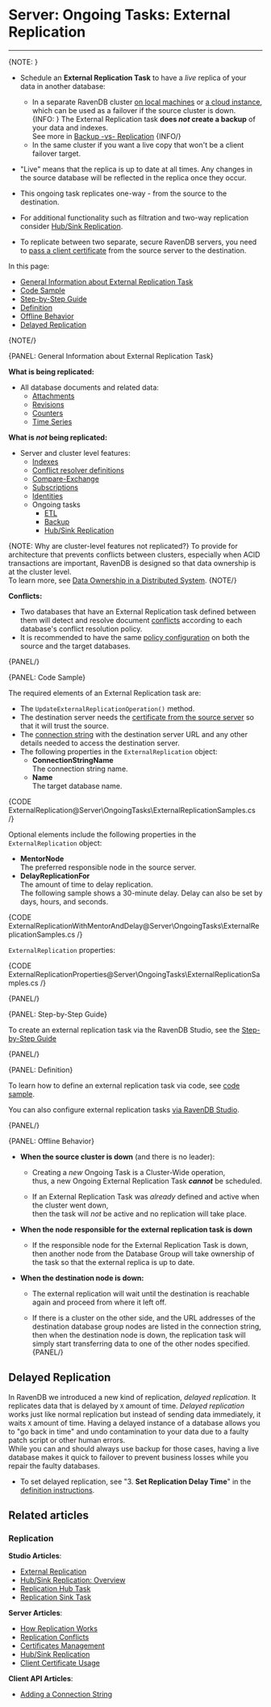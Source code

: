 # Server: Ongoing Tasks: External Replication
---

{NOTE: }

* Schedule an **External Replication Task** to have a _live_ replica of your data in another database:  
  * In a separate RavenDB cluster [on local machines](../../start/getting-started) or [a cloud instance](../../cloud/cloud-overview), 
    which can be used as a failover if the source cluster is down.  
    {INFO: }
    The External Replication task **does _not_ create a backup** of your data and indexes.  
    See more in [Backup -vs- Replication](../../studio/database/tasks/backup-task#backup-task--vs--replication-task)
    {INFO/}
  * In the same cluster if you want a live copy that won't be a client failover target.

* "Live" means that the replica is up to date at all times. Any changes in the source database will be reflected in the replica once they occur.  

* This ongoing task replicates one-way - from the source to the destination.

* For additional functionality such as filtration and two-way replication consider [Hub/Sink Replication](../../server/ongoing-tasks/hub-sink-replication).  

* To replicate between two separate, secure RavenDB servers, you need to [pass a client certificate](../../server/ongoing-tasks/external-replication#step-by-step-guide) from the source server to the destination.

In this page: 

* [General Information about External Replication Task](../../server/ongoing-tasks/external-replication#general-information-about-external-replication-task)
* [Code Sample](../../server/ongoing-tasks/external-replication#code-sample)
* [Step-by-Step Guide](../../server/ongoing-tasks/external-replication#step-by-step-guide)
* [Definition](../../server/ongoing-tasks/external-replication#definition)  
* [Offline Behavior](../../server/ongoing-tasks/external-replication#offline-behavior)
* [Delayed Replication](../../server/ongoing-tasks/external-replication#delayed-replication)

{NOTE/}

{PANEL: General Information about External Replication Task}

**What is being replicated:**  

 * All database documents and related data:  
   * [Attachments](../../document-extensions/attachments/what-are-attachments)  
   * [Revisions](../../client-api/session/revisions/what-are-revisions)  
   * [Counters](../../document-extensions/counters/overview)
   * [Time Series](../../document-extensions/timeseries/overview)

**What is _not_ being replicated:**  

  * Server and cluster level features:  
    * [Indexes](../../indexes/creating-and-deploying)  
    * [Conflict resolver definitions](../../server/clustering/replication/replication-conflicts#conflict-resolution-script)  
    * [Compare-Exchange](../../client-api/operations/compare-exchange/overview)
    * [Subscriptions](../../client-api/data-subscriptions/what-are-data-subscriptions)
    * [Identities](../../server/kb/document-identifier-generation#identity)  
    * Ongoing tasks
      * [ETL](../../server/ongoing-tasks/etl/basics)
      * [Backup](../../studio/database/tasks/backup-task)
      * [Hub/Sink Replication](../../studio/database/tasks/ongoing-tasks/hub-sink-replication/overview)

{NOTE: Why are cluster-level features not replicated?}
To provide for architecture that prevents conflicts between clusters, especially when ACID transactions are important, 
RavenDB is designed so that data ownership is at the cluster level.  
To learn more, see [Data Ownership in a Distributed System](https://ayende.com/blog/196769-B/data-ownership-in-a-distributed-system).
{NOTE/}

**Conflicts:**  

  * Two databases that have an External Replication task defined between them will detect and resolve document 
    [conflicts](../../server/clustering/replication/replication-conflicts) according to each database's conflict resolution policy.  
  * It is recommended to have the same [policy configuration](../../server/clustering/replication/replication-conflicts#configuring-conflict-resolution-using-the-client) on both the source and the target databases.  

{PANEL/}

{PANEL: Code Sample}

The required elements of an External Replication task are:

* The `UpdateExternalReplicationOperation()` method.
* The destination server needs the [certificate from the source server](../../server/security/authentication/certificate-management#enabling-communication-between-servers:-importing-and-exporting-certificates) 
  so that it will trust the source.
* The [connection string](../../client-api/operations/maintenance/connection-strings/add-connection-string#add-a-raven-connection-string) 
  with the destination server URL and any other details needed to access the destination server.
* The following properties in the `ExternalReplication` object:
  * **ConnectionStringName**  
    The connection string name.  
  * **Name**  
    The target database name.

{CODE ExternalReplication@Server\OngoingTasks\ExternalReplicationSamples.cs /}

Optional elements include the following properties in the `ExternalReplication` object:

* **MentorNode**  
  The preferred responsible node in the source server.
* **DelayReplicationFor**  
  The amount of time to delay replication.  
  The following sample shows a 30-minute delay.  Delay can also be set by days, hours, and seconds.  

{CODE ExternalReplicationWithMentorAndDelay@Server\OngoingTasks\ExternalReplicationSamples.cs /}

`ExternalReplication` properties:

{CODE ExternalReplicationProperties@Server\OngoingTasks\ExternalReplicationSamples.cs /}

{PANEL/}


{PANEL: Step-by-Step Guide}

To create an external replication task via the RavenDB Studio, see the [Step-by-Step Guide](../../studio/database/tasks/ongoing-tasks/external-replication-task#step-by-step-guide)

{PANEL/}

{PANEL: Definition}

To learn how to define an external replication task via code, see [code sample](../../server/ongoing-tasks/external-replication#code-sample).  

You can also configure external replication tasks [via RavenDB Studio](../../studio/database/tasks/ongoing-tasks/external-replication-task#definition).  

{PANEL/}


{PANEL: Offline Behavior}

* **When the source cluster is down** (and there is no leader):  

  * Creating a _new_ Ongoing Task is a Cluster-Wide operation,  
    thus, a new Ongoing External Replication Task ***cannot*** be scheduled.  

  * If an External Replication Task was _already_ defined and active when the cluster went down,  
    then the task will _not_ be active and no replication will take place.

* **When the node responsible for the external replication task is down**  

  * If the responsible node for the External Replication Task is down,  
    then another node from the Database Group will take ownership of the task so that the external replica is up to date.  

* **When the destination node is down:**  

  * The external replication will wait until the destination is reachable again and proceed from where it left off.  

  * If there is a cluster on the other side, and the URL addresses of the destination database group nodes are listed in the connection string, 
    then when the destination node is down, the replication task will simply start transferring data to one of the other nodes specified.  
{PANEL/}


## Delayed Replication

In RavenDB we introduced a new kind of replication, _delayed replication_. It replicates data that is 
delayed by `X` amount of time. 
_Delayed replication_ works just like normal replication but instead of sending data immediately, 
it waits `X` amount of time. 
Having a delayed instance of a database allows you to "go back in time" and undo contamination to your data 
due to a faulty patch script or other human errors.  
While you can and should always use backup for those cases, having a live database makes it quick to failover 
to prevent business losses while you repair the faulty databases.  

* To set delayed replication, see "3. **Set Replication Delay Time**" in the [definition instructions](../../studio/database/tasks/ongoing-tasks/external-replication-task#definition).  

## Related articles

### Replication

**Studio Articles**:  

- [External Replication](../../studio/database/tasks/ongoing-tasks/external-replication-task)  
- [Hub/Sink Replication: Overview](../../studio/database/tasks/ongoing-tasks/hub-sink-replication/overview)  
- [Replication Hub Task](../../studio/database/tasks/ongoing-tasks/hub-sink-replication/replication-hub-task)  
- [Replication Sink Task](../../studio/database/tasks/ongoing-tasks/hub-sink-replication/replication-sink-task)  

**Server Articles**:  

- [How Replication Works](../../server/clustering/replication/replication)  
- [Replication Conflicts](../../server/clustering/replication/replication-conflicts#configuring-conflict-resolution-using-the-client)  
- [Certificates Management](../../server/security/authentication/certificate-management#enabling-communication-between-servers:-importing-and-exporting-certificates)  
- [Hub/Sink Replication](../../server/ongoing-tasks/hub-sink-replication)  
- [Client Certificate Usage](../../server/security/authentication/client-certificate-usage)  

**Client API Articles**:  

- [Adding a Connection String](../../client-api/operations/maintenance/connection-strings/add-connection-string#operations-how-to-add-a-connection-string)  


